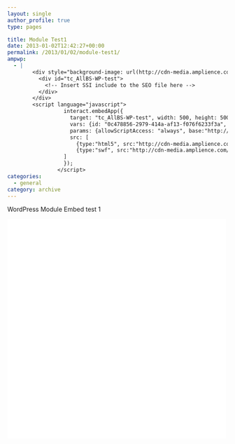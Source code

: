 ```yaml
---
layout: single
author_profile: true
type: pages

title: Module Test1
date: 2013-01-02T12:42:27+00:00
permalink: /2013/01/02/module-test1/
ampwp:
  - |
        <div style="background-image: url(http://cdn-media.amplience.com/Evaluations/benco/0c478856-2979-414a-af13-f076f6233f3a.jpg); background-size: 500px 500px; height: 500px; width: 500px; background-color: #FFFFFF;">
          <div id="tc_AllBS-WP-test">
            <!-- Insert SSI include to the SEO file here -->
          </div>
        </div>
        <script language="javascript">
                  interact.embedApp({
                    target: "tc_AllBS-WP-test", width: 500, height: 500,
                    vars: {id: "0c478856-2979-414a-af13-f076f6233f3a", resolveJSPath:"true"},
                    params: {allowScriptAccess: "always", base:"http://cdn-media.amplience.com/Evaluations/benco/", wmode: "transparent" },
                    src: [
                      {type:"html5", src:"http://cdn-media.amplience.com/Evaluations/benco/tcplayer.js", xd: ["http://cdn-media.amplience.com/xd.html"]},
                      {type:"swf", src:"http://cdn-media.amplience.com/Evaluations/benco/tcplayer.swf",version:"9.0.0"}
                  ]
                  });
                </script>
categories:
  - general
category: archive
---
```

WordPress Module Embed test 1





<div style="background-image: url(http://cdn-media.amplience.com/Evaluations/benco/0c478856-2979-414a-af13-f076f6233f3a.jpg); background-size: 500px 500px; height: 500px; width: 500px; background-color: #FFFFFF;">
  <div id="tc_AllBS-WP-test">
    <!-- Insert SSI include to the SEO file here -->
  </div>
</div>
